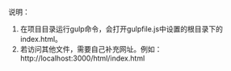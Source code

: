 说明：
1. 在项目目录运行gulp命令，会打开gulpfile.js中设置的根目录下的index.html。
2. 若访问其他文件，需要自己补充网址。例如：http://localhost:3000/html/index.html
